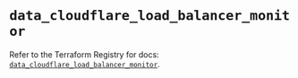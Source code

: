 # `data_cloudflare_load_balancer_monitor`

Refer to the Terraform Registry for docs: [`data_cloudflare_load_balancer_monitor`](https://registry.terraform.io/providers/cloudflare/cloudflare/5.0.0/docs/data-sources/load_balancer_monitor).
